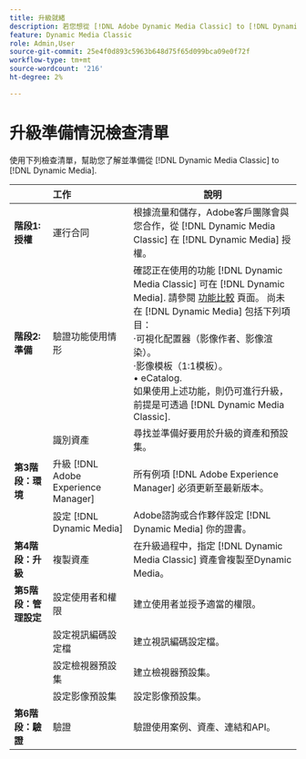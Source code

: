 ```yaml
---
title: 升級就緒
description: 若您想從 [!DNL Adobe Dynamic Media Classic] to [!DNL Dynamic Media] on [!DNL Adobe Experience Manager].
feature: Dynamic Media Classic
role: Admin,User
source-git-commit: 25e4f0d893c5963b648d75f65d099bca09e0f72f
workflow-type: tm+mt
source-wordcount: '216'
ht-degree: 2%

---
```



# 升級準備情況檢查清單

使用下列檢查清單，幫助您了解並準備從 [!DNL Dynamic Media Classic] to [!DNL Dynamic Media].

|  | 工作 | 說明 |
| :--- | :--- | --- |
| **階段1:授權** | 運行合同 | 根據流量和儲存，Adobe客戶團隊會與您合作，從 [!DNL Dynamic Media Classic] 在 [!DNL Dynamic Media] 授權。 |
| **階段2:準備** | 驗證功能使用情形 | 確認正在使用的功能 [!DNL Dynamic Media Classic] 可在 [!DNL Dynamic Media]. 請參閱 [功能比較](/help/upgrade-feature-comparison.md) 頁面。 尚未在 [!DNL Dynamic Media] 包括下列項目：<br>·可視化配置器（影像作者、影像渲染）。<br>·影像模板（1:1模板）。<br>• eCatalog.<br>如果使用上述功能，則仍可進行升級，前提是可透過 [!DNL Dynamic Media Classic]. |
|  | 識別資產 | 尋找並準備好要用於升級的資產和預設集。 |
| **第3階段：環境** | 升級 [!DNL Adobe Experience Manager] | 所有例項 [!DNL Adobe Experience Manager] 必須更新至最新版本。 |
|  | 設定 [!DNL Dynamic Media] | Adobe諮詢或合作夥伴設定 [!DNL Dynamic Media] 你的證書。 |
| **第4階段：升級** | 複製資產 | 在升級過程中，指定 [!DNL Dynamic Media Classic] 資產會複製至Dynamic Media。 |
| **第5階段：管理設定** | 設定使用者和權限 | 建立使用者並授予適當的權限。 |
|  | 設定視訊編碼設定檔 | 建立視訊編碼設定檔。 |
|  | 設定檢視器預設集 | 建立檢視器預設集。 |
|  | 設定影像預設集 | 設定影像預設集。 |
| **第6階段：驗證** | 驗證 | 驗證使用案例、資產、連結和API。 |